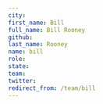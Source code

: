 ```yaml
---
city: 
first_name: Bill
full_name: Bill Rooney
github: 
last_name: Rooney
name: bill
role: 
state: 
team: 
twitter: 
redirect_from: /team/bill
---
```

